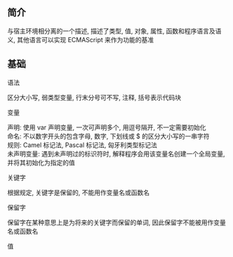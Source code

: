 ## 简介

与宿主环境相分离的一个描述, 描述了类型, 值, 对象, 属性, 函数和程序语言及语义, 其他语言可以实现 ECMAScript 来作为功能的基准  

## 基础

语法

区分大小写, 弱类型变量, 行末分号可不写, 注释, 括号表示代码块  

变量

声明: 使用 var 声明变量, 一次可声明多个, 用逗号隔开, 不一定需要初始化  
命名: 不以数字开头的包含字母, 数字, 下划线或 $ 的区分大小写的一串字符  
规则: Camel 标记法, Pascal 标记法, 匈牙利类型标记法  
未声明变量: 遇到未声明过的标识符时, 解释程序会用该变量名创建一个全局变量, 并将其初始化为指定的值  

关键字

根据规定, 关键字是保留的, 不能用作变量名或函数名  

保留字

保留字在某种意思上是为将来的关键字而保留的单词, 因此保留字不能被用作变量名或函数名  

值


